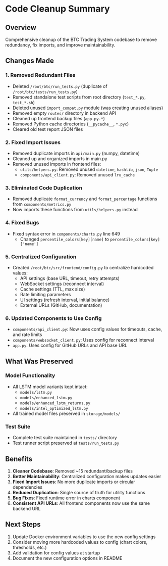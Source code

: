 # Code Cleanup Summary

## Overview
Comprehensive cleanup of the BTC Trading System codebase to remove redundancy, fix imports, and improve maintainability.

## Changes Made

### 1. Removed Redundant Files
- Deleted `/root/btc/run_tests.py` (duplicate of `/root/btc/tests/run_tests.py`)
- Removed standalone test scripts from root directory (`test_*.py`, `test_*.sh`)
- Deleted unused `import_compat.py` module (was creating unused aliases)
- Removed empty `routes/` directory in backend API
- Cleaned up frontend backup files (`app.py.*`)
- Removed Python cache directories (`__pycache__`, `*.pyc`)
- Cleared old test report JSON files

### 2. Fixed Import Issues
- Removed duplicate imports in `api/main.py` (numpy, datetime)
- Cleaned up and organized imports in main.py
- Removed unused imports in frontend files:
  - `utils/helpers.py`: Removed unused `datetime`, `hashlib`, `json`, `Tuple`
  - `components/api_client.py`: Removed unused `lru_cache`

### 3. Eliminated Code Duplication
- Removed duplicate `format_currency` and `format_percentage` functions from `components/metrics.py`
- Now imports these functions from `utils/helpers.py` instead

### 4. Fixed Bugs
- Fixed syntax error in `components/charts.py` line 649
  - Changed `percentile_colors[key][name]` to `percentile_colors[key]['name']`

### 5. Centralized Configuration
- Created `/root/btc/src/frontend/config.py` to centralize hardcoded values:
  - API settings (base URL, timeout, retry attempts)
  - WebSocket settings (reconnect interval)
  - Cache settings (TTL, max size)
  - Rate limiting parameters
  - UI settings (refresh interval, initial balance)
  - External URLs (GitHub, documentation)

### 6. Updated Components to Use Config
- `components/api_client.py`: Now uses config values for timeouts, cache, and rate limits
- `components/websocket_client.py`: Uses config for reconnect interval
- `app.py`: Uses config for GitHub URLs and API base URL

## What Was Preserved

### Model Functionality
- All LSTM model variants kept intact:
  - `models/lstm.py`
  - `models/enhanced_lstm.py`
  - `models/enhanced_lstm_returns.py`
  - `models/intel_optimized_lstm.py`
- All trained model files preserved in `storage/models/`

### Test Suite
- Complete test suite maintained in `tests/` directory
- Test runner script preserved at `tests/run_tests.py`

## Benefits

1. **Cleaner Codebase**: Removed ~15 redundant/backup files
2. **Better Maintainability**: Centralized configuration makes updates easier
3. **Fixed Import Issues**: No more duplicate imports or circular dependencies
4. **Reduced Duplication**: Single source of truth for utility functions
5. **Bug Fixes**: Fixed runtime error in charts component
6. **Consistent API URLs**: All frontend components now use the same backend URL

## Next Steps

1. Update Docker environment variables to use the new config settings
2. Consider moving more hardcoded values to config (chart colors, thresholds, etc.)
3. Add validation for config values at startup
4. Document the new configuration options in README